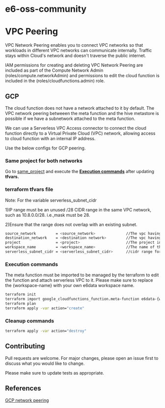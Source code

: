 # e6-oss-community
# VPC Peering

VPC Network Peering enables you to connect VPC networks so that workloads in different VPC networks can communicate internally. Traffic stays within Cloud's network and doesn't traverse the public internet.

IAM permissions for creating and deleting VPC Network Peering are included as part of the Compute Network Admin (roles/compute.networkAdmin) and permissions to edit the cloud function is included in the (roles/cloudfunctions.admin) role.

## GCP

The cloud function does not have a network attached to it by default. The VPC network peering betweeen the meta function and the  hive metastore is possible if we have a subnetwork attached to the meta function.

We can use a Serverless VPC Access connector to connect the cloud function directly to a Virtual Private Cloud (VPC) network, allowing access to cloud function with an internal IP address.


Use the below configs for GCP peering.

### Same project for both networks

Go to [same_project](https://github.com/e6x-labs/e6-oss-community/tree/main/terraform/gcp/network_peering/same_project)  and execute the [**Execution commands**](#execution-commands) after updating **tfvars.**


### terraform tfvars file
Note: For the variable serverless_subnet_cidr

1)IP range must be an unused /28 CIDR range in the same VPC network, such as 10.8.0.0/28. i.e.,mask must be 28.

2)Ensure that the range does not overlap with an existing subnet. 


```bash
source_network         = <source_network>              //The vpc having hive configured
destination_network    = <destination network>         //The vpc having engine configured
project                = <project>                     //The project in which hive and engine is configured
workspace_name         = <workspace_name>              //The name of the e6data workspace
serverless_subnet_cidr = <serverless_subnet_cidr>      //cidr range for the serverless vpc
```

### Execution commands

The meta function must be imported to be managed by the terraform to edit the function and attach serverless VPC to it. Please make sure to replace the {workspace-name} with your own e6data workspace name. 
```bash
terraform init
terraform import google_cloudfunctions_function.meta-function e6data-{workspace-name}-meta
terraform plan 
terraform apply -var action="create"
```
### Cleanup commands
```bash
terraform apply -var action="destroy" 
```

## Contributing

Pull requests are welcome. For major changes, please open an issue first
to discuss what you would like to change.

Please make sure to update tests as appropriate.

## References

[GCP network peering](https://registry.terraform.io/providers/hashicorp/google/latest/docs/resources/compute_network_peering)